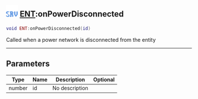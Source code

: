 ## <img src="../../.gitbook/assets/server.png" width="32" height="32" /> [ENT](../ent/README.md):onPowerDisconnected

```lua
void ENT:onPowerDisconnected(id)
```

Called when a power network is disconnected from the entity<br>

-----------------
## Parameters

| Type   | Name | Description | Optional |
| ------ | ---- | ----------- | -------: |
| number | id | No description |  |
